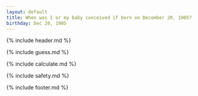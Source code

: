 ```yaml
---
layout: default
title: When was I or my baby conceived if born on December 20, 1905?
birthday: Dec 20, 1905
---
```


{% include header.md %}

{% include guess.md %}

{% include calculate.md %}

{% include safety.md %}

{% include footer.md %}



